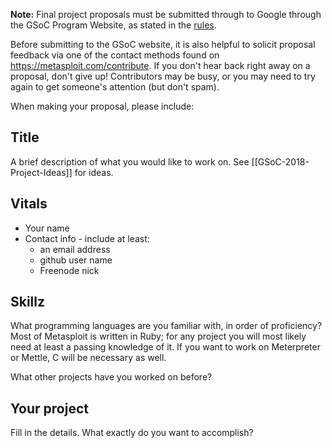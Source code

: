 **Note:** Final project proposals must be submitted through to Google through the GSoC Program Website, as stated in the [rules](https://summerofcode.withgoogle.com/rules/).

Before submitting to the GSoC website, it is also helpful to solicit proposal feedback via one of the contact methods found on https://metasploit.com/contribute. If you don't hear back right away on a proposal, don't give up! Contributors may be busy, or you may need to try again to get someone's attention (but don't spam).
 
When making your proposal, please include:

## Title

A brief description of what you would like to work on. See [[GSoC-2018-Project-Ideas]] for ideas.

## Vitals

* Your name
* Contact info - include at least:
  - an email address
  - github user name
  - Freenode nick

## Skillz

What programming languages are you familiar with, in order of proficiency? Most of Metasploit is written in Ruby; for any project you will most likely need at least a passing knowledge of it. If you want to work on Meterpreter or Mettle, C will be necessary as well. 

What other projects have you worked on before?


## Your project

Fill in the details. What exactly do you want to accomplish? 
